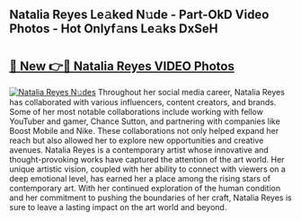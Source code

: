 ## Natalia Reyes Le𝚊ked N𝚞de - Part-OkD Video Photos - Hot Onlyf𝚊ns Le𝚊ks DxSeH

# <h2><a href="http://ac11981.deff.icu/?id=Natalia+Reyes">🔗 New 👉🔴 Natalia Reyes VIDEO Photos</a></h2>

[![Natalia Reyes N𝚞des](https://i.imgur.com/rIISA9y.gif)](http://ac11981.deff.icu/?id=Natalia+Reyes)
Throughout her social media career, Natalia Reyes has collaborated with various influencers, content creators, and brands. Some of her most notable collaborations include working with fellow YouTuber and gamer, Chance Sutton, and partnering with companies like Boost Mobile and Nike. These collaborations not only helped expand her reach but also allowed her to explore new opportunities and creative avenues. Natalia Reyes is a contemporary artist whose innovative and thought-provoking works have captured the attention of the art world. Her unique artistic vision, coupled with her ability to connect with viewers on a deep emotional level, has earned her a place among the rising stars of contemporary art. With her continued exploration of the human condition and her commitment to pushing the boundaries of her craft, Natalia Reyes is sure to leave a lasting impact on the art world and beyond.
